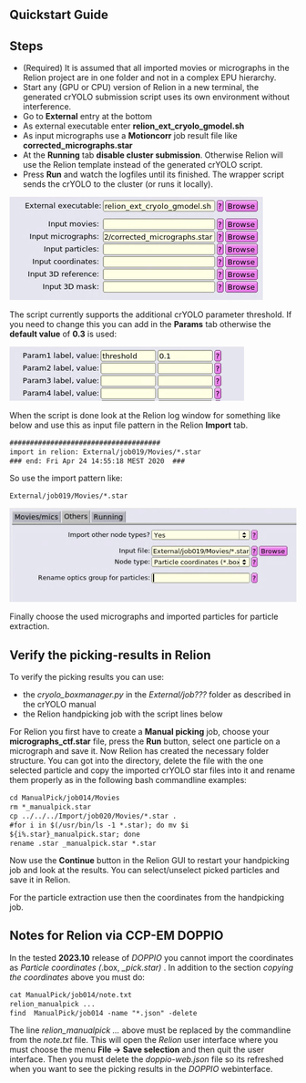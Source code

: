 
Quickstart Guide
----------------

## Steps

 * (Required) It is assumed that all imported movies or micrographs in the Relion project are in one folder and not in a complex EPU hierarchy.
 * Start any (GPU or CPU) version of Relion in a new terminal, the generated crYOLO submission script uses its own environment without interference.
 * Go to **External** entry at the bottom
 * As external executable enter **relion_ext_cryolo_gmodel.sh**
 * As input micrographs use a **Motioncorr** job result file like **corrected_micrographs.star**
 * At the **Running** tab **disable cluster submission**. Otherwise Relion will use the Relion template instead of the generated crYOLO script.
 * Press **Run** and watch the logfiles until its finished. The wrapper script sends the crYOLO to the cluster (or runs it locally).

![Relion External](relion_ext_cryolo_input.png)

The script currently supports the additional crYOLO parameter threshold. If you need to change this you can add in the **Params** tab
otherwise the **default value** of **0.3** is used:

![Relion Params](relion_ext_cryolo_params.png)

When the script is done look at the Relion log window for something like below and use this as input file pattern in the Relion **Import** tab.

    #####################################
    import in relion: External/job019/Movies/*.star
    ### end: Fri Apr 24 14:55:18 MEST 2020  ###


So use the import pattern like:

    External/job019/Movies/*.star

![Relion Import](relion_ext_cryolo_import.png)

Finally choose the used micrographs and imported particles for particle extraction.


## Verify the picking-results in Relion

To verify the picking results you can use:

+ the *cryolo_boxmanager.py* in the *External/job???* folder as
  described in the crYOLO manual
+ the Relion handpicking job with the script lines below

For Relion you first have to create a **Manual picking** job, choose
your **micrographs_ctf.star** file, press the **Run** button, select one
particle on a micrograph and save it. Now Relion has created the
necessary folder structure. You can got into the directory, delete the
file with the one selected particle and copy the imported crYOLO star
files into it and rename them properly as in the following bash
commandline examples:

    cd ManualPick/job014/Movies
    rm *_manualpick.star
    cp ../../../Import/job020/Movies/*.star .
    #for i in $(/usr/bin/ls -1 *.star); do mv $i ${i%.star}_manualpick.star; done
    rename .star _manualpick.star *.star

Now use the **Continue** button in the Relion GUI to restart your
handpicking job and look at the results. You can select/unselect
picked particles and save it in Relion.

For the particle extraction use then the coordinates from the
handpicking job.


## Notes for Relion via CCP-EM DOPPIO

In the tested **2023.10** release of *DOPPIO* you cannot import the
coordinates as *Particle coordinates (*.box, *_pick.star)* . In
addition to the section *copying the coordinates* above you must do:

    cat ManualPick/job014/note.txt
    relion_manualpick ...
    find  ManualPick/job014 -name "*.json" -delete

The line *relion_manualpick ...* above must be replaced by the
commandline from the *note.txt* file. This will open the *Relion* user
interface where you must choose the menu **File → Save selection** and
then quit the user interface. Then you must delete the *doppio-web.json*
file so its refreshed when you want to see the picking results in the *DOPPIO* webinterface.


